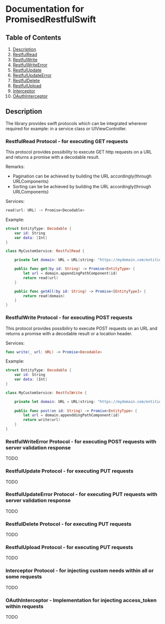 # Documentation for PromisedRestfulSwift

## Table of Contents
1.  [Description](#description)
1.  [RestfulRead](#restfulread)
2.  [RestfulWrite](#restfulwrite)
3.  [RestfulWriteError](#restfulwriteerror)
4.  [RestfulUpdate](#restfulupdate)
5.  [RestfulUpdateError](#restfulupdateerror)
6.  [RestfulDelete](#restfuldelete)
7.  [RestfulUpload](#restfulupload)
8.  [Interceptor](#interceptor)
9.  [OAuthInterceptor](#oauthinterceptor)

## Description <a name="description"></a>
The library provides swift protocols which can be integrated wherever required for example: in a service class or UIViewController.

### RestfulRead Protocol - for executing GET requests <a name="restfulread"></a>
This protocol provides possibility to execute GET http requests on a URL and returns a promise with a decodable result.

Remarks:
-   Pagination can be achieved by building the URL accordingly(through URLComponents)
-   Sorting can be be achieved by building the URL accordingly(through URLComponents)

Services:

```swift
read(url: URL) -> Promise<Decodable>
```

Example:

```swift
struct EntityType: Decodable {
    var id: String
    var data: [Int]
}

class MyCustomService: RestfulRead {

    private let domain: URL = URL(string: "https://mydomain.com/entities")!

    public func get(by id: String) -> Promise<EntityType> {
        let url = domain.appendingPathComponent(id)
        return read(url)
    }

    public func getAll(by id: String) -> Promise<[EntityType]> {
        return read(domain)
    }
}
```

### RestfulWrite Protocol - for executing POST requests <a name="restfulwrite"></a>
This protocol provides possibiliry to execute POST requests on an URL and returns a promise with a decodable result or a location header.

Services:

```swift
func write(_ url: URL) -> Promise<Decodable>
```

Example:

```swift
struct EntityType: Decodable {
    var id: String
    var data: [Int]
}

class MyCustomService: RestfulWrite {

    private let domain: URL = URL(string: "https://mydomain.com/entities")!
    
    public func post(on id: String) -> Promise<EntityType> {
        let url = domain.appenddingPathComponent(id)
        return write(url)
    }
}
```

### RestfulWriteError Protocol - for executing POST requests with server validation response <a name="restfulwriteerror"></a>
TODO
### RestfulUpdate Protocol - for executing PUT requests <a name="restfulupdate"></a>
TODO
### RestfulUpdateError Protocol - for executing PUT requests with server validation response <a name="restfulupdateerror"></a>
TODO
### RestfulDelete Protocol - for executing PUT requests <a name="restfuldelete"></a>
TODO
### RestfulUpload Protocol - for executing PUT requests <a name="restfulupload"></a>
TODO
### Interceptor Protocol - for injecting custom needs within all or some requests <a name="interceptor"></a>
TODO
### OAuthInterceptor - Implementation for injecting access_token within requests <a name="oauthinterceptor"></a>
TODO
